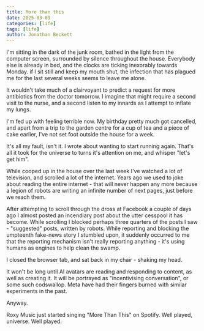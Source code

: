 ```yaml
---
title: More than this
date: 2025-03-09
categories: [life]
tags: [life]
author: Jonathan Beckett
---
```


I'm sitting in the dark of the junk room, bathed in the light from the computer screen, surrounded by silence throughout the house. Everybody else is already in bed, and the clocks are ticking inexorably towards Monday. if I sit still and keep my mouth shut, the infection that has plagued me for the last several weeks seems to leave me alone.

It wouldn't take much of a clairvoyant to predict a request for more antibiotics from the doctor tomorrow. I imagine that might require a second visit to the nurse, and a second listen to my innards as I attempt to inflate my lungs.

I'm fed up with feeling terrible now. My birthday pretty much got cancelled, and apart from a trip to the garden centre for a cup of tea and a piece of cake earlier, I've not set foot outside the house for a week.

It's all my fault, isn't it. I wrote about wanting to start running again. That's all it took for the universe to turns it's attention on me, and whisper "let's get him".

While cooped up in the house over the last week I've watched a lot of television, and scrolled a lot of the internet. Years ago we used to joke about reading the entire internet - that will never happen any more because a legion of robots are writing an infinite number of next pages, just before we reach them.

After attempting to scroll through the dross at Facebook a couple of days ago I almost posted an incendiary post about the utter cesspool it has become. While scrolling I blocked perhaps three quarters of the posts I saw - "suggested" posts, written by robots. While reporting and blocking the umpteenth fake-news story I stumbled upon, it suddenly occurred to me that the reporting mechanism isn't really reporting anything - it's using humans as engines to help clean the swamp.

I closed the browser tab, and sat back in my chair - shaking my head.

It won't be long until AI avatars are reading and responding to content, as well as creating it. It will be portrayed as "incentivising conversation", or some such codswallop. Meta have had their fingers burned with similar experiments in the past.

Anyway.

Roxy Music just started singing "More Than This" on Spotify. Well played, universe. Well played.